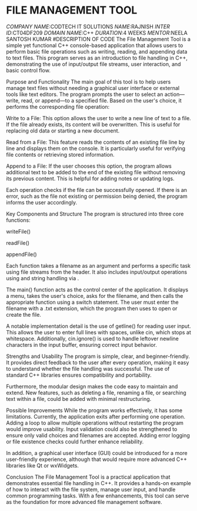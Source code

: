 # FILE MANAGEMENT TOOL
*COMPANY NAME*:CODTECH IT SOLUTIONS
*NAME*:RAJNISH
*INTER ID*:CT04DF209
*DOMAIN NAME*:C++
*DURATION*:4 WEEKS
*MENTOR*:NEELA SANTOSH KUMAR
#DESCRIPTION OF CODE
The File Management Tool is a simple yet functional C++ console-based application that allows users to perform basic file operations such as writing, reading, and appending data to text files. This program serves as an introduction to file handling in C++, demonstrating the use of input/output file streams, user interaction, and basic control flow.

Purpose and Functionality
The main goal of this tool is to help users manage text files without needing a graphical user interface or external tools like text editors. The program prompts the user to select an action—write, read, or append—to a specified file. Based on the user's choice, it performs the corresponding file operation:

Write to a File:
This option allows the user to write a new line of text to a file. If the file already exists, its content will be overwritten. This is useful for replacing old data or starting a new document.

Read from a File:
This feature reads the contents of an existing file line by line and displays them on the console. It is particularly useful for verifying file contents or retrieving stored information.

Append to a File:
If the user chooses this option, the program allows additional text to be added to the end of the existing file without removing its previous content. This is helpful for adding notes or updating logs.

Each operation checks if the file can be successfully opened. If there is an error, such as the file not existing or permission being denied, the program informs the user accordingly.

Key Components and Structure
The program is structured into three core functions:

writeFile()

readFile()

appendFile()

Each function takes a filename as an argument and performs a specific task using file streams from the <fstream> header. It also includes input/output operations using <iostream> and string handling via <string>.

The main() function acts as the control center of the application. It displays a menu, takes the user's choice, asks for the filename, and then calls the appropriate function using a switch statement. The user must enter the filename with a .txt extension, which the program then uses to open or create the file.

A notable implementation detail is the use of getline() for reading user input. This allows the user to enter full lines with spaces, unlike cin, which stops at whitespace. Additionally, cin.ignore() is used to handle leftover newline characters in the input buffer, ensuring correct input behavior.

Strengths and Usability
The program is simple, clear, and beginner-friendly. It provides direct feedback to the user after every operation, making it easy to understand whether the file handling was successful. The use of standard C++ libraries ensures compatibility and portability.

Furthermore, the modular design makes the code easy to maintain and extend. New features, such as deleting a file, renaming a file, or searching text within a file, could be added with minimal restructuring.

Possible Improvements
While the program works effectively, it has some limitations. Currently, the application exits after performing one operation. Adding a loop to allow multiple operations without restarting the program would improve usability. Input validation could also be strengthened to ensure only valid choices and filenames are accepted. Adding error logging or file existence checks could further enhance reliability.

In addition, a graphical user interface (GUI) could be introduced for a more user-friendly experience, although that would require more advanced C++ libraries like Qt or wxWidgets.

Conclusion
The File Management Tool is a practical application that demonstrates essential file handling in C++. It provides a hands-on example of how to interact with the file system, manage user input, and handle common programming tasks. With a few enhancements, this tool can serve as the foundation for more advanced file management software.
